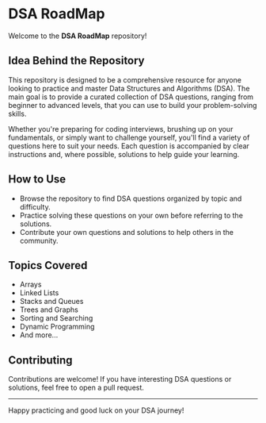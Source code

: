 # DSA RoadMap

Welcome to the **DSA RoadMap** repository!

## Idea Behind the Repository

This repository is designed to be a comprehensive resource for anyone looking to practice and master Data Structures and Algorithms (DSA). The main goal is to provide a curated collection of DSA questions, ranging from beginner to advanced levels, that you can use to build your problem-solving skills.

Whether you're preparing for coding interviews, brushing up on your fundamentals, or simply want to challenge yourself, you'll find a variety of questions here to suit your needs. Each question is accompanied by clear instructions and, where possible, solutions to help guide your learning.

## How to Use

- Browse the repository to find DSA questions organized by topic and difficulty.
- Practice solving these questions on your own before referring to the solutions.
- Contribute your own questions and solutions to help others in the community.

## Topics Covered

- Arrays
- Linked Lists
- Stacks and Queues
- Trees and Graphs
- Sorting and Searching
- Dynamic Programming
- And more...

## Contributing

Contributions are welcome! If you have interesting DSA questions or solutions, feel free to open a pull request.

---

Happy practicing and good luck on your DSA journey!